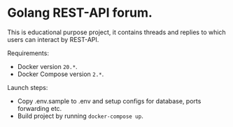 Golang REST-API forum.
====================================

This is educational purpose project, it contains threads and replies to which users can interact by REST-API.

Requirements:
* Docker version ```20.*```.
* Docker Compose version ```2.*```.

Launch steps:
* Copy .env.sample to .env and setup configs for database, ports forwarding etc.
* Build project by running ```docker-compose up```.
